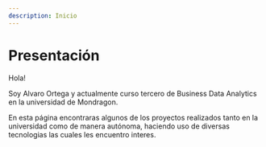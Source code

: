 ```yaml
---
description: Inicio
---
```


# Presentación

Hola!

Soy Alvaro Ortega y actualmente curso tercero de Business Data Analytics en la universidad de Mondragon.

En esta página encontraras algunos de los proyectos realizados tanto en la universidad como de manera autónoma, haciendo uso de diversas tecnologias las cuales les encuentro interes.

